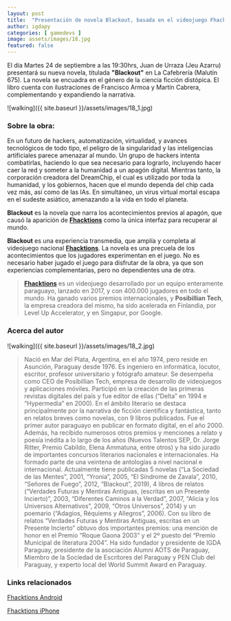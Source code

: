 ```yaml
---
layout: post
title:  "Presentación de novela Blackout, basada en el videojuego Fhacktions"
author: igdapy
categories: [ gamedevs ]
image: assets/images/18.jpg
featured: false
---
```

El día Martes 24 de septiembre a las 19:30hrs, Juan de Urraza (Jeu Azarru) presentará su nueva novela, titulada **"Blackout"** en La Cafebrería (Malutín 675). La novela se encuadra en el género de la ciencia ficción distópica. El libro cuenta con ilustraciones de Francisco Armoa y Martín Cabrera, complementando y expandiendo la narrativa.

![walking]({{ site.baseurl }}/assets/images/18_1.jpg)

### Sobre la obra:

En un futuro de hackers, automatización, virtualidad, y avances tecnológicos de todo tipo, el peligro de la singularidad y las inteligencias artificiales parece amenazar al mundo. Un grupo de hackers intenta combatirlas, haciendo lo que sea necesario para
lograrlo, incluyendo hacer caer la red y someter a la humanidad a un apagón digital. Mientras tanto, la corporación creadora del DreamChip, el cual es utilizado por toda la humanidad, y los gobiernos, hacen que el mundo dependa del chip cada vez más, así como de las IAs. En simultáneo, un virus virtual mortal escapa en el sudeste asiático,
amenazando a la vida en todo el planeta.

**Blackout** es la novela que narra los acontecimientos previos al apagón, que causó la aparición de **[Fhacktions][web]** como la única interfaz para recuperar al mundo.

**Blackout** es una experiencia transmedia, que amplía y completa al videojuego nacional **[Fhacktions][web]**. La novela es una precuela de los acontecimientos que los jugadores experimentan en el juego. No es necesario haber jugado el juego para disfrutar de la obra, ya que son experiencias complementarias, pero no dependientes una de otra.

>**[Fhacktions][web]** es un videojuego desarrollado por un equipo enteramente paraguayo, lanzado en 2017, y con 400.000 jugadores en todo el mundo. Ha ganado varios premios internacionales, y **Posibillian Tech**, la empresa creadora del mismo, ha sido acelerada en Finlandia, por Level Up Accelerator, y en Singapur, por Google.

### Acerca del autor

![walking]({{ site.baseurl }}/assets/images/18_2.jpg)

>Nació en Mar del Plata, Argentina, en el año 1974, pero reside en Asunción, Paraguay desde 1976.
Es ingeniero en informática, locutor, escritor, profesor universitario y fotógrafo amateur. Se desempeña como CEO de Posibillian Tech, empresa de desarrollo de videojuegos y aplicaciones móviles.
Participó en la creación de las primeras revistas digitales del país y fue editor de ellas (“Delta” en 1994 e “Hypermedia” en 2000).
En el ámbito literario se destaca principalmente por la narrativa de ficción científica y fantástica, tanto en relatos breves como novelas, con 9 libros publicados. Fue el primer autor paraguayo en publicar en formato digital, en el año 2000. Además, ha recibido numerosos otros premios y menciones a relato y poesía inédita a lo largo de los años (Nuevos Talentos SEP, Dr. Jorge Ritter, Premio Cabildo, Elena Ammatuna, entre otros) y ha sido jurado de importantes concursos literarios nacionales e internacionales. Ha formado parte de una veintena de antologías a nivel nacional e internacional.
Actualmente tiene publicadas 5 novelas (“La Sociedad de las Mentes”, 2001, “Yronia”, 2005, “El Síndrome de Zavala”, 2010, “Señores de Fuego”, 2012, “Blackout”, 2019), 4 libros de relatos (“Verdades Futuras y Mentiras Antiguas, (escritas en un Presente Incierto)”, 2003, “Diferentes Caminos a la Verdad”, 2007, “Alicia y los Universos Alternativos”, 2009, “Otros Universos”, 2014) y un poemario (“Adagios, Réquiems y Allegros”, 2006). 
Con su libro de relatos “Verdades Futuras y Mentiras Antiguas, escritas en un Presente Incierto” obtuvo dos importantes premios: una mención de honor en el Premio “Roque Gaona 2003” y el 2º puesto del “Premio Municipal de literatura 2004”.
Ha sido fundador y presidente de IGDA Paraguay, presidente de la asociación Alumni AOTS de Paraguay, Miembro de la Sociedad de Escritores del Paraguay y PEN Club del Paraguay, y experto local del World Summit Award en Paraguay.

### Links relacionados

[Fhacktions Android][android]

[Fhacktions iPhone][iphone]

[android]:https://play.google.com/store/apps/details?id=com.fhacktions 
[iphone]:https://itunes.apple.com/us/app/fhacktions/id1203339402?l=es&ls=1&mt=8 
[web]:http://www.fhacktions.com
